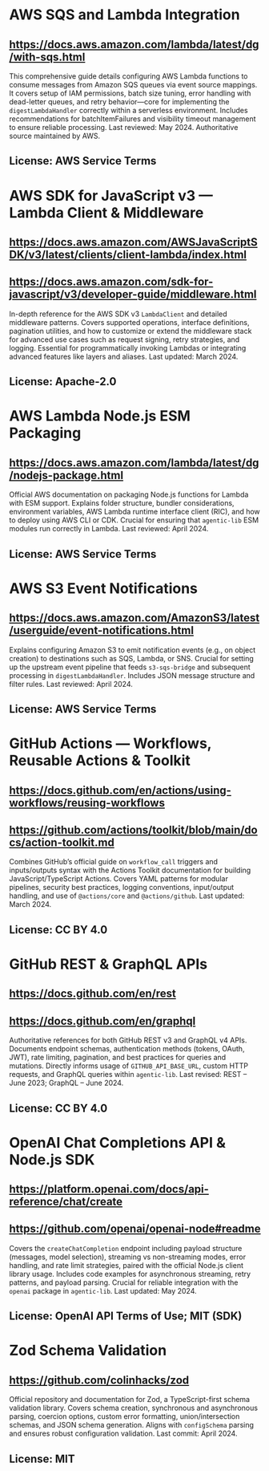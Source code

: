 # AWS SQS and Lambda Integration
## https://docs.aws.amazon.com/lambda/latest/dg/with-sqs.html
This comprehensive guide details configuring AWS Lambda functions to consume messages from Amazon SQS queues via event source mappings. It covers setup of IAM permissions, batch size tuning, error handling with dead-letter queues, and retry behavior—core for implementing the `digestLambdaHandler` correctly within a serverless environment. Includes recommendations for batchItemFailures and visibility timeout management to ensure reliable processing. Last reviewed: May 2024. Authoritative source maintained by AWS.
## License: AWS Service Terms

# AWS SDK for JavaScript v3 — Lambda Client & Middleware
## https://docs.aws.amazon.com/AWSJavaScriptSDK/v3/latest/clients/client-lambda/index.html
## https://docs.aws.amazon.com/sdk-for-javascript/v3/developer-guide/middleware.html
In-depth reference for the AWS SDK v3 `LambdaClient` and detailed middleware patterns. Covers supported operations, interface definitions, pagination utilities, and how to customize or extend the middleware stack for advanced use cases such as request signing, retry strategies, and logging. Essential for programmatically invoking Lambdas or integrating advanced features like layers and aliases. Last updated: March 2024.
## License: Apache-2.0

# AWS Lambda Node.js ESM Packaging
## https://docs.aws.amazon.com/lambda/latest/dg/nodejs-package.html
Official AWS documentation on packaging Node.js functions for Lambda with ESM support. Explains folder structure, bundler considerations, environment variables, AWS Lambda runtime interface client (RIC), and how to deploy using AWS CLI or CDK. Crucial for ensuring that `agentic-lib` ESM modules run correctly in Lambda. Last reviewed: April 2024.
## License: AWS Service Terms

# AWS S3 Event Notifications
## https://docs.aws.amazon.com/AmazonS3/latest/userguide/event-notifications.html
Explains configuring Amazon S3 to emit notification events (e.g., on object creation) to destinations such as SQS, Lambda, or SNS. Crucial for setting up the upstream event pipeline that feeds `s3-sqs-bridge` and subsequent processing in `digestLambdaHandler`. Includes JSON message structure and filter rules. Last reviewed: April 2024.
## License: AWS Service Terms

# GitHub Actions — Workflows, Reusable Actions & Toolkit
## https://docs.github.com/en/actions/using-workflows/reusing-workflows
## https://github.com/actions/toolkit/blob/main/docs/action-toolkit.md
Combines GitHub’s official guide on `workflow_call` triggers and inputs/outputs syntax with the Actions Toolkit documentation for building JavaScript/TypeScript Actions. Covers YAML patterns for modular pipelines, security best practices, logging conventions, input/output handling, and use of `@actions/core` and `@actions/github`. Last updated: March 2024.
## License: CC BY 4.0

# GitHub REST & GraphQL APIs
## https://docs.github.com/en/rest
## https://docs.github.com/en/graphql
Authoritative references for both GitHub REST v3 and GraphQL v4 APIs. Documents endpoint schemas, authentication methods (tokens, OAuth, JWT), rate limiting, pagination, and best practices for queries and mutations. Directly informs usage of `GITHUB_API_BASE_URL`, custom HTTP requests, and GraphQL queries within `agentic-lib`. Last revised: REST – June 2023; GraphQL – June 2024.
## License: CC BY 4.0

# OpenAI Chat Completions API & Node.js SDK
## https://platform.openai.com/docs/api-reference/chat/create
## https://github.com/openai/openai-node#readme
Covers the `createChatCompletion` endpoint including payload structure (messages, model selection), streaming vs non-streaming modes, error handling, and rate limit strategies, paired with the official Node.js client library usage. Includes code examples for asynchronous streaming, retry patterns, and payload parsing. Crucial for reliable integration with the `openai` package in `agentic-lib`. Last updated: May 2024.
## License: OpenAI API Terms of Use; MIT (SDK)

# Zod Schema Validation
## https://github.com/colinhacks/zod
Official repository and documentation for Zod, a TypeScript-first schema validation library. Covers schema creation, synchronous and asynchronous parsing, coercion options, custom error formatting, union/intersection schemas, and JSON schema generation. Aligns with `configSchema` parsing and ensures robust configuration validation. Last commit: April 2024.
## License: MIT
